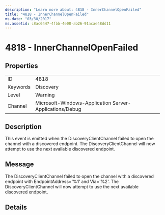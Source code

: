 ```yaml
---
description: "Learn more about: 4818 - InnerChannelOpenFailed"
title: "4818 - InnerChannelOpenFailed"
ms.date: "03/30/2017"
ms.assetid: c8ac6447-4fbb-4e08-ab26-91acae48dd11
---
```

# 4818 - InnerChannelOpenFailed

## Properties  
  
|||  
|-|-|  
|ID|4818|  
|Keywords|Discovery|  
|Level|Warning|  
|Channel|Microsoft-Windows-Application Server-Applications/Debug|  
  
## Description  

 This event is emitted when the DiscoveryClientChannel failed to open the channel with a discovered endpoint. The DiscoveryClientChannel will now attempt to use the next available discovered endpoint.  
  
## Message  

 The DiscoveryClientChannel failed to open the channel with a discovered endpoint with EndpointAddress='%1' and Via='%2'. The DiscoveryClientChannel will now attempt to use the next available discovered endpoint.  
  
## Details

